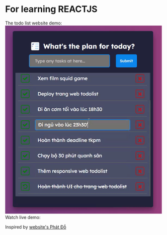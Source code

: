 # For learning REACTJS
The todo list website demo:
![Todo list website](https://raw.githubusercontent.com/maitrungdong/todo-list/main/demo/demo-app.gif)\
Watch live demo:

Inspired by [website's Phát Đỗ](https://react-todo-web-e032a.web.app/)
